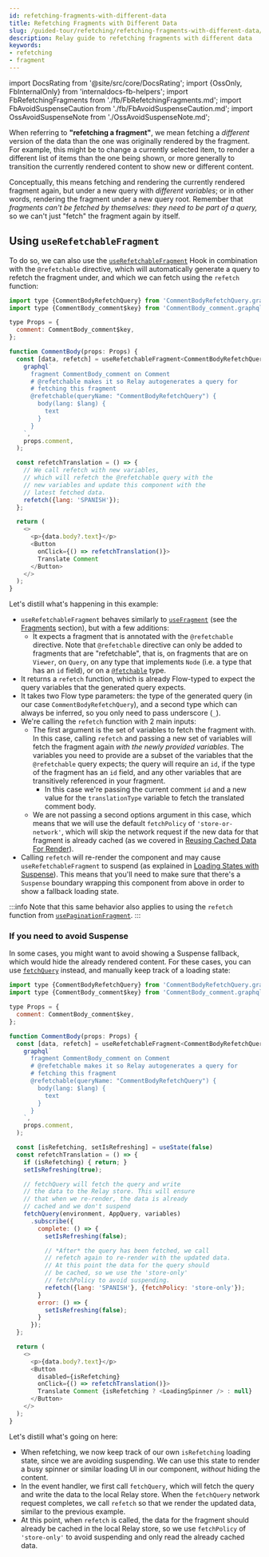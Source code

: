 ```yaml
---
id: refetching-fragments-with-different-data
title: Refetching Fragments with Different Data
slug: /guided-tour/refetching/refetching-fragments-with-different-data/
description: Relay guide to refetching fragments with different data
keywords:
- refetching
- fragment
---
```


import DocsRating from '@site/src/core/DocsRating';
import {OssOnly, FbInternalOnly} from 'internaldocs-fb-helpers';
import FbRefetchingFragments from './fb/FbRefetchingFragments.md';
import FbAvoidSuspenseCaution from './fb/FbAvoidSuspenseCaution.md';
import OssAvoidSuspenseNote from './OssAvoidSuspenseNote.md';

When referring to **"refetching a fragment"**, we mean fetching a *different* version of the data than the one was originally rendered by the fragment. For example, this might be to change a currently selected item, to render a different list of items than the one being shown, or more generally to transition the currently rendered content to show new or different content.

Conceptually, this means fetching and rendering the currently rendered fragment again, but under a new query with *different variables*; or in other words, rendering the fragment under a new query root. Remember that *fragments can't be fetched by themselves: they need to be part of a query,* so we can't just "fetch" the fragment again by itself.

## Using `useRefetchableFragment`

To do so, we can also use the [`useRefetchableFragment`](../../../api-reference/use-refetchable-fragment/) Hook in combination with the `@refetchable` directive, which will automatically generate a query to refetch the fragment under, and which we can fetch using the `refetch` function:

<FbInternalOnly>
  <FbRefetchingFragments />
</FbInternalOnly>

<OssOnly>

```js
import type {CommentBodyRefetchQuery} from 'CommentBodyRefetchQuery.graphql';
import type {CommentBody_comment$key} from 'CommentBody_comment.graphql';

type Props = {
  comment: CommentBody_comment$key,
};

function CommentBody(props: Props) {
  const [data, refetch] = useRefetchableFragment<CommentBodyRefetchQuery, _>(
    graphql`
      fragment CommentBody_comment on Comment
      # @refetchable makes it so Relay autogenerates a query for
      # fetching this fragment
      @refetchable(queryName: "CommentBodyRefetchQuery") {
        body(lang: $lang) {
          text
        }
      }
    `,
    props.comment,
  );

  const refetchTranslation = () => {
    // We call refetch with new variables,
    // which will refetch the @refetchable query with the
    // new variables and update this component with the
    // latest fetched data.
    refetch({lang: 'SPANISH'});
  };

  return (
    <>
      <p>{data.body?.text}</p>
      <Button
        onClick={() => refetchTranslation()}>
        Translate Comment
      </Button>
    </>
  );
}
```

Let's distill what's happening in this example:

* `useRefetchableFragment` behaves similarly to [`useFragment`](../../../api-reference/use-fragment/) (see the [Fragments](../../rendering/fragments/) section), but with a few additions:
    * It expects a fragment that is annotated with the `@refetchable` directive. Note that `@refetchable` directive can only be added to fragments that are "refetchable", that is, on fragments that are on `Viewer`, on `Query`, on any type that implements `Node` (i.e. a type that has an `id` field), or on a [`@fetchable`](https://fb.workplace.com/groups/graphql.fyi/permalink/1539541276187011/) type.
* It returns a `refetch` function, which is already  Flow-typed to expect the query variables that the generated query expects.
* It takes two Flow type parameters: the type of the generated query (in our case  `CommentBodyRefetchQuery`), and a second type which can always be inferred, so you only need to pass underscore (`_`).
* We're calling the `refetch` function with 2 main inputs:
    * The first argument is the set of variables to fetch the fragment with. In this case, calling `refetch` and passing a new set of variables will fetch the fragment again *with the newly provided variables*. The variables you need to provide are a subset of the variables that the `@refetchable` query expects; the query will require an `id`, if the type of the fragment has an `id` field, and any other variables that are transitively referenced in your fragment.
        * In this case we're passing the current comment `id` and a new value for the `translationType` variable to fetch the translated comment body.
    * We are not passing a second options argument in this case, which means that we will use the default `fetchPolicy` of `'store-or-network'`, which will skip the network request if the new data for that fragment is already cached (as we covered in [Reusing Cached Data For Render](../../reusing-cached-data/)).
* Calling `refetch` will re-render the component and may cause `useRefetchableFragment` to suspend (as explained in [Loading States with Suspense](../../rendering/loading-states/)). This means that you'll need to make sure that there's a `Suspense` boundary wrapping this component from above in order to show a fallback loading state.

</OssOnly>

:::info
Note that this same behavior also applies to using the `refetch` function from [`usePaginationFragment`](../../../api-reference/use-pagination-fragment).
:::

### If you need to avoid Suspense

In some cases, you might want to avoid showing a Suspense fallback, which would hide the already rendered content. For these cases, you can use [`fetchQuery`](../../../api-reference/fetch-query/) instead, and manually keep track of a loading state:

<FbInternalOnly>
  <FbAvoidSuspenseCaution />
</FbInternalOnly>

<OssOnly>
  <OssAvoidSuspenseNote />
</OssOnly>

```js
import type {CommentBodyRefetchQuery} from 'CommentBodyRefetchQuery.graphql';
import type {CommentBody_comment$key} from 'CommentBody_comment.graphql';

type Props = {
  comment: CommentBody_comment$key,
};

function CommentBody(props: Props) {
  const [data, refetch] = useRefetchableFragment<CommentBodyRefetchQuery, _>(
    graphql`
      fragment CommentBody_comment on Comment
      # @refetchable makes it so Relay autogenerates a query for
      # fetching this fragment
      @refetchable(queryName: "CommentBodyRefetchQuery") {
        body(lang: $lang) {
          text
        }
      }
    `,
    props.comment,
  );

  const [isRefetching, setIsRefreshing] = useState(false)
  const refetchTranslation = () => {
    if (isRefetching) { return; }
    setIsRefreshing(true);

    // fetchQuery will fetch the query and write
    // the data to the Relay store. This will ensure
    // that when we re-render, the data is already
    // cached and we don't suspend
    fetchQuery(environment, AppQuery, variables)
      .subscribe({
        complete: () => {
          setIsRefreshing(false);

          // *After* the query has been fetched, we call
          // refetch again to re-render with the updated data.
          // At this point the data for the query should
          // be cached, so we use the 'store-only'
          // fetchPolicy to avoid suspending.
          refetch({lang: 'SPANISH'}, {fetchPolicy: 'store-only'});
        }
        error: () => {
          setIsRefreshing(false);
        }
      });
  };

  return (
    <>
      <p>{data.body?.text}</p>
      <Button
        disabled={isRefetching}
        onClick={() => refetchTranslation()}>
        Translate Comment {isRefetching ? <LoadingSpinner /> : null}
      </Button>
    </>
  );
}
```

Let's distill what's going on here:

* When refetching, we now keep track of our own `isRefetching` loading state, since we are avoiding suspending. We can use this state to render a busy spinner or similar loading UI in our component, *without* hiding the content.
* In the event handler, we first call `fetchQuery`, which will fetch the query and write the data to the local Relay store. When the `fetchQuery` network request completes, we call `refetch` so that we render the updated data, similar to the previous example.
* At this point, when `refetch` is called, the data for the fragment should already be cached in the local Relay store, so we use `fetchPolicy` of `'store-only'` to avoid suspending and only read the already cached data.

<DocsRating />
